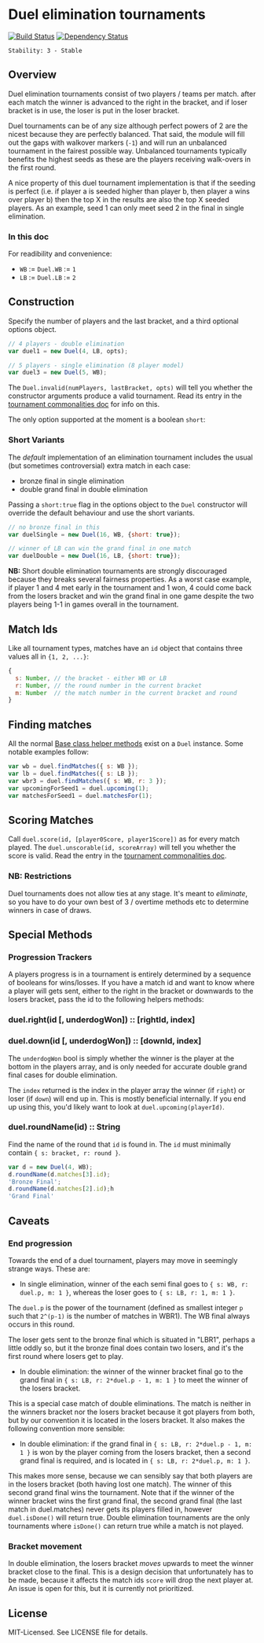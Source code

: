 # Duel elimination tournaments
[![Build Status](https://secure.travis-ci.org/clux/duel.png)](http://travis-ci.org/clux/duel)
[![Dependency Status](https://david-dm.org/clux/duel.png)](https://david-dm.org/clux/duel)

    Stability: 3 - Stable

## Overview
Duel elimination tournaments consist of two players / teams per match. after each match the winner is advanced to the right in the bracket, and if loser bracket is in use, the loser is put in the loser bracket.

Duel tournaments can be of any size although perfect powers of 2 are the nicest because they are perfectly balanced. That said, the module will fill out the gaps with walkover markers (`-1`) and will run an unbalanced tournament in the fairest possible way. Unbalanced tournaments typically benefits the highest seeds as these are the players receiving walk-overs in the first round.

A nice property of this duel tournament implementation is that if the seeding is perfect (i.e. if player a is seeded higher than player b, then player a wins over player b) then the top X in the results are also the top X seeded players. As an example, seed 1 can only meet seed 2 in the final in single elimination.

### In this doc
For readibility and convenience:

- `WB` := `Duel.WB` := `1`
- `LB` := `Duel.LB` := `2`

## Construction
Specify the number of players and the last bracket, and a third optional options object.

```js
// 4 players - double elimination
var duel1 = new Duel(4, LB, opts);

// 5 players - single elimination (8 player model)
var duel3 = new Duel(5, WB);
```

The `Duel.invalid(numPlayers, lastBracket, opts)` will tell you whether the constructor arguments produce a valid tournament. Read its entry in the [tournament commonalities doc](./base.md#ensuring-constructibility) for info on this.

The only option supported at the moment is a boolean `short`:

### Short Variants
The _default_ implementation of an elimination tournament includes the usual (but sometimes controversial) extra match in each case:

 * bronze final in single elimination
 * double grand final in double elimination

Passing a `short:true` flag in the options object to the `Duel` constructor will override the default behaviour and use the short variants.

```js
// no bronze final in this
var duelSingle = new Duel(16, WB, {short: true});

// winner of LB can win the grand final in one match
var duelDouble = new Duel(16, LB, {short: true});
```

**NB:** Short double elimination tournaments are strongly discouraged because they breaks several fairness properties. As a worst case example, if player 1 and 4 met early in the tournament and 1 won, 4 could come back from the losers bracket and win the grand final in one game despite the two players being 1-1 in games overall in the tournament.

## Match Ids
Like all tournament types, matches have an `id` object that contains three values all in `{1, 2, ...}`:

```js
{
  s: Number, // the bracket - either WB or LB
  r: Number, // the round number in the current bracket
  m: Number  // the match number in the current bracket and round
}
```

## Finding matches
All the normal [Base class helper methods](./base.md#common-methods) exist on a `Duel` instance.
Some notable examples follow:

```js
var wb = duel.findMatches({ s: WB });
var lb = duel.findMatches({ s: LB });
var wbr3 = duel.findMatches({ s: WB, r: 3 });
var upcomingForSeed1 = duel.upcoming(1);
var matchesForSeed1 = duel.matchesFor(1);
```

## Scoring Matches
Call `duel.score(id, [player0Score, player1Score])` as for every match played.
The `duel.unscorable(id, scoreArray)` will tell you whether the score is valid. Read the entry in the [tournament commonalities doc](./base.md#ensuring-scorability--consistency).

### NB: Restrictions
Duel tournaments does not allow ties at any stage. It's meant to _eliminate_, so you have to do your own best of 3 / overtime methods etc to determine winners in case of draws.

## Special Methods
### Progression Trackers
A players progress is in a tournament is entirely determined by a sequence of booleans for wins/losses. If you have a match id and want to know where a player will gets sent, either to the right in the bracket or downwards to the losers bracket, pass the id to the following helpers methods:

### duel.right(id [, underdogWon]) :: [rightId, index]
### duel.down(id [, underdogWon]) :: [downId, index]

The `underdogWon` bool is simply whether the winner is the player at the bottom in the players array, and is only needed for accurate double grand final cases for double elimination.

The `index` returned is the index in the player array the winner (if `right`) or loser (if `down`) will end up in. This is mostly beneficial internally. If you end up using this, you'd likely want to look at `duel.upcoming(playerId)`.

### duel.roundName(id) :: String
Find the name of the round that `id` is found in. The `id` must minimally contain `{ s: bracket, r: round }`.

```js
var d = new Duel(4, WB);
d.roundName(d.matches[3].id);
'Bronze Final';
d.roundName(d.matches[2].id);h
'Grand Final'
```

## Caveats
### End progression
Towards the end of a duel tournament, players may move in seemingly strange ways. These are:

- In single elimination, winner of the each semi final goes to `{ s: WB, r: duel.p, m: 1 }`, whereas the loser goes to `{ s: LB, r: 1, m: 1 }`.

The `duel.p` is the power of the tournament (defined as smallest integer `p` such that `2^(p-1)` is the number of matches in WBR1). The WB final always occurs in this round.

The loser gets sent to the bronze final which is situated in "LBR1", perhaps a little oddly so, but it the bronze final does contain two losers, and it's the first round where losers get to play.

- In double elimination: the winner of the winner bracket final go to the grand final in `{ s: LB, r: 2*duel.p - 1, m: 1 }` to meet the winner of the losers bracket.

This is a special case match of double eliminations. The match is neither in the winners bracket nor the losers bracket because it got players from both, but by our convention it is located in the losers bracket. It also makes the following convention more sensible:

- In double elimination: if the grand final in `{ s: LB, r: 2*duel.p - 1, m: 1 }` is won by the player coming from the losers bracket, then a second grand final is required, and is located in `{ s: LB, r: 2*duel.p, m: 1 }`.

This makes more sense, because we can sensibly say that both players are in the losers bracket (both having lost one match). The winner of this second grand final wins the tournament. Note that if the winner of the winner bracket wins the first grand final, the second grand final (the last match in duel.matches) never gets its players filled in, however `duel.isDone()` will return true. Double elimination tournaments are the only tournaments where `isDone()` can return true while a match is not played.

### Bracket movement
In double elimination, the losers bracket _moves_ upwards to meet the winner bracket close to the final. This is a design decision that unfortunately has to be made, because it affects the match ids `score` will drop the next player at. An issue is open for this, but it is currently not prioritized.

## License
MIT-Licensed. See LICENSE file for details.
